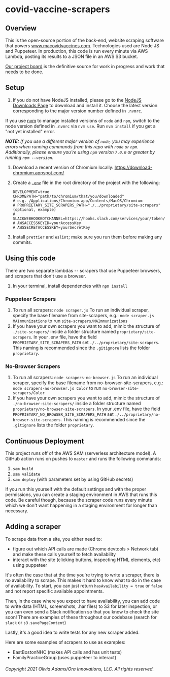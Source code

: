 # covid-vaccine-scrapers

## Overview

This is the open-source portion of the back-end, website scraping software that powers www.macovidvaccines.com. Technologies used are Node JS and Puppeteer. In production, this code is run every minute via AWS Lambda, posting its results to a JSON file in an AWS S3 bucket.

[Our project board](https://github.com/users/livgust/projects/2) is the definitive source for work in progress and work that needs to be done.

## Setup

1. If you do not have NodeJS installed, please go to the [NodeJS Downloads Page](https://nodejs.org/en/download/) to download and install it. Choose the latest version corresponding to the major version number defined in `.nvmrc`.

 If you use [nvm](https://github.com/nvm-sh/nvm) to manage installed versions of `node` and `npm`, switch to the node version defined in `.nvmrc` via `nvm use`. Run `nvm install` if you get a "not yet installed" error.

 _**NOTE:** If you use a different major version of `node`, you may experience errors when running commands from this repo with `node` or `npm`. Additionally, please ensure you're using `npm` version `7.0.0` or greater by running `npm --version`._

1.  Download a recent version of Chromium locally: https://download-chromium.appspot.com/
1.  Create a [`.env`](https://www.npmjs.com/package/dotenv) file in the root directory of the project with the following:

        DEVELOPMENT=true
        CHROMEPATH="path/to/chromium/that/you/downloaded"
        # e.g. /Applications/Chromium.app/Contents/MacOS/Chromium
        # PROPRIETARY_SITE_SCRAPERS_PATH="./../proprietary/site-scrapers" (optional, example)
        # SLACKWEBHOOKBOTCHANNEL=https://hooks.slack.com/services/your/token/here
        # AWSACCESSKEYID=yourAccessKey
        # AWSSECRETACCESSKEY=yourSecretKey
        
1.  Install `prettier` and `eslint`; make sure you run them before making any commits.

## Using this code

There are two separate lambdas -- scrapers that use Puppeteer browsers, and scrapers that don't use a browser.
1. In your terminal, install dependencies with `npm install`

### Puppeteer Scrapers

1. To run all scrapers: `node scraper.js`
   To run an individual scraper, specify the base filename from site-scrapers, e.g.:
   `node scraper.js MAImmunizations`
   to run `site-scrapers/MAImmunizations`
1. If you have your own scrapers you want to add, mimic the structure of `./site-scrapers/` inside a folder structure named `proprietary/site-scrapers`. In your .env file, have the field `PROPRIETARY_SITE_SCRAPERS_PATH` set `./../proprietary/site-scrapers`. This naming is recommended since the `.gitignore` lists the folder `proprietary`.

### No-Browser Scrapers
1. To run all scrapers: `node scrapers-no-browser.js`
   To run an individual scraper, specify the base filename from no-browser-site-scrapers, e.g.:
   `node scrapers-no-browser.js Color`
   to run `no-browser-site-scrapers/Color`
1. If you have your own scrapers you want to add, mimic the structure of `./no-browser-site-scrapers/` inside a folder structure named `proprietary/no-browser-site-scrapers`. In your .env file, have the field `PROPRIETARY_NO_BROWSER_SITE_SCRAPERS_PATH` set `./../proprietary/no-browser-site-scrapers`. This naming is recommended since the `.gitignore` lists the folder `proprietary`.

## Continuous Deployment

This project runs off of the AWS SAM (serverless architecture model). A GitHub action runs on pushes to `master` and runs the following commands:

1. `sam build`
1. `sam validate`
1. `sam deploy` (with parameters set by using GitHub secrets)

If you run this yourself with the default settings and with the proper permissions, you can create a staging environment in AWS that runs this code. Be careful though, because the scraper code runs every minute which we don't want happening in a staging environment for longer than necessary.

## Adding a scraper
To scrape data from a site, you either need to:
- figure out which API calls are made (Chrome devtools > Network tab) and make these calls yourself to fetch availability
- interact with the site (clicking buttons, inspecting HTML elements, etc) using puppeteer

It's often the case that at the time you're trying to write a scraper, there is no availability to scrape. This makes it hard to know what to do in the case of availability.
To start, you can just return `hasAvailability = true` or `false` and not report specific available appointments.

Then, in the case where you expect to have availability, you can add code to write data (HTML, screenshots, .har files) to S3 for later inspection, or you can even send a Slack notification so that you know to check the site soon! There are examples of these throughout our codebase (search for `slack` or `s3.savePageContent`)

Lastly, it's a good idea to write tests for any new scraper added.

Here are some examples of scrapers to use as examples:
- EastBostonNHC (makes API calls and has unit tests)
- FamilyPracticeGroup (uses puppeteer to interact)
###### Copyright 2021 Olivia Adams/Ora Innovations, LLC. All rights reserved.
